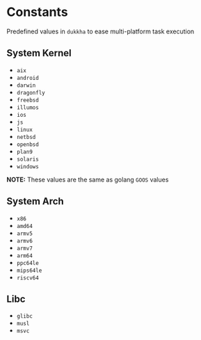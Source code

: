 # Constants

Predefined values in `dukkha` to ease multi-platform task execution

## System Kernel

- `aix`
- `android`
- `darwin`
- `dragonfly`
- `freebsd`
- `illumos`
- `ios`
- `js`
- `linux`
- `netbsd`
- `openbsd`
- `plan9`
- `solaris`
- `windows`

__NOTE:__ These values are the same as golang `GOOS` values

## System Arch

- `x86`
- `amd64`
- `armv5`
- `armv6`
- `armv7`
- `arm64`
- `ppc64le`
- `mips64le`
- `riscv64`

## Libc

- `glibc`
- `musl`
- `msvc`
